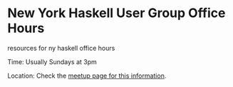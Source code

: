 New York Haskell User Group Office Hours
==================

resources for ny haskell office hours

Time: Usually Sundays at 3pm

Location: Check the [meetup page for this information](http://www.meetup.com/NY-Haskell/).
